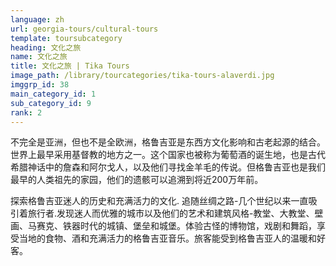 ```yaml
---
language: zh
url: georgia-tours/cultural-tours
template: toursubcategory
heading: 文化之旅
name: 文化之旅
title: 文化之旅 | Tika Tours
image_path: /library/tourcategories/tika-tours-alaverdi.jpg
imggrp_id: 38
main_category_id: 1
sub_category_id: 9
rank: 2
---
```

<div class="row content-row"><!-- 1486 (2)-->
<div class="col-xs-12 col-sm-6 col-md-6"><!-- 1982 -->
不完全是亚洲，但也不是全欧洲，格鲁吉亚是东西方文化影响和古老起源的结合。世界上最早采用基督教的地方之一。这个国家也被称为葡萄酒的诞生地，也是古代希腊神话中的詹森和阿尔戈人，以及他们寻找金羊毛的传说。但格鲁吉亚也是我们最早的人类祖先的家园，他们的遗骸可以追溯到将近200万年前。

</div>

<div class="col-xs-12 col-sm-6 col-md-6"><!-- 1983 -->

探索格鲁吉亚迷人的历史和充满活力的文化. 追随丝绸之路-几个世纪以来一直吸引着旅行者.发现迷人而优雅的城市以及他们的艺术和建筑风格-教堂、大教堂、壁画、马赛克、铁器时代的城镇、堡垒和城堡。体验古怪的博物馆，戏剧和舞蹈，享受当地的食物、酒和充满活力的格鲁吉亚音乐。旅客能受到格鲁吉亚人的温暖和好客。


</div>

</div>

